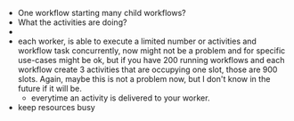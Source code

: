 - One workflow starting many child workflows?
- What the activities are doing?
- 
- each worker, is able to execute a limited number or activities and workflow task concurrently,
now might not be a problem and for specific use-cases might be ok, but if you have 200 running workflows
and each workflow create 3 activities that are occupying one slot, those are 900 slots. Again, 
maybe this is not a problem now, but I don't know in the future if it will be.
  - everytime an activity is delivered to your worker. 
- keep resources busy